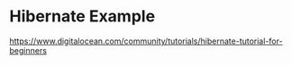 # Hibernate Example

https://www.digitalocean.com/community/tutorials/hibernate-tutorial-for-beginners

